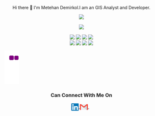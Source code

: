 

<p align = "center">Hi there 👋
I'm Metehan Demirkol.I am an GIS Analyst and Developer.<p/>
















<p align = "center">
<img src="https://github-readme-streak-stats.herokuapp.com/?user=metehandemirkol"/> <p/>
<p align = "center">
<img src="https://github-readme-stats.vercel.app/api?username=metehandemirkol&show_icons=true&theme=dark"/> <p/>

<p align = "center">
<code><img width="10%"  src="https://www.vectorlogo.zone/logos/python/python-ar21.svg"></code>
<code><img width="10%" src="https://www.vectorlogo.zone/logos/java/java-ar21.svg"></code>
<code><img width="10%" src="https://www.vectorlogo.zone/logos/w3_html5/w3_html5-ar21.svg"></code>
<code><img width="10%" src="https://www.vectorlogo.zone/logos/w3_css/w3_css-ar21.svg"></code>
<br />
<code><img width="10%" src="https://www.vectorlogo.zone/logos/reactjs/reactjs-ar21.svg"></code>
<code><img width="10%" src="https://www.vectorlogo.zone/logos/git-scm/git-scm-ar21.svg"></code>
<code><img width="10%" src="https://www.vectorlogo.zone/logos/github/github-ar21.svg"></code>
<code><img width="10%" src="https://www.vectorlogo.zone/logos/canva/canva-ar21.svg"></code> <p/>




 ![snake gif](https://github.com/metehandemirkol/metehandemirkol/blob/output/github-contribution-grid-snake.gif) 







<div align="center">
  <h3><b> Can Connect With Me On</b></h3>
  </div>
<p align="center">
<a href="https://www.linkedin.com/in/metehan-demirkol/" target="_blank">
  <img align="center" alt="Rahul Dhanola | Linkedin" width="24px" src="https://github.com/SatYu26/SatYu26/blob/master/Assets/Linkedin.svg" />

<a href="mailto:demirkolmetehan@gmail.com" >
  <img align="center" alt="Rahul Dhanola | Gmail" width="26px" src="https://github.com/SatYu26/SatYu26/blob/master/Assets/Gmail.svg" />
</a> &nbsp;&nbsp;

<p>
 

